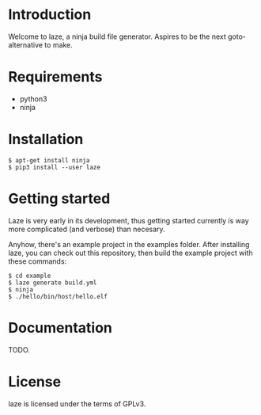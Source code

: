 # Introduction

Welcome to laze, a ninja build file generator.
Aspires to be the next goto-alternative to make.

# Requirements

- python3
- ninja

# Installation

    $ apt-get install ninja
    $ pip3 install --user laze

# Getting started

Laze is very early in its development, thus getting started currently is way
more complicated (and verbose) than necesary.

Anyhow, there's an example project in the examples folder.
After installing laze, you can check out this repository, then build the example
project with these commands:

    $ cd example
    $ laze generate build.yml
    $ ninja
    $ ./hello/bin/host/hello.elf

# Documentation

TODO.

# License

laze is licensed under the terms of GPLv3.
